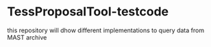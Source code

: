 # TessProposalTool-testcode
this repository will dhow different implementations to query data from MAST archive 
